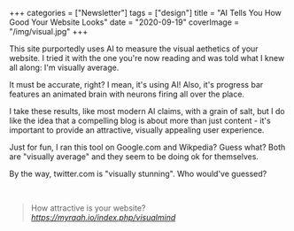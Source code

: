 +++
categories = ["Newsletter"]
tags = ["design"]
title = "AI Tells You How Good Your Website Looks"
date = "2020-09-19"
coverImage = "/img/visual.jpg"
+++

This site purportedly uses AI to measure the visual aethetics of your website. I tried it with the one you're now reading and was told what I knew all along: I'm visually average.

<!--more-->

It must be accurate, right? I mean, it's using AI! Also, it's progress bar features an animated brain with neurons firing all over the place.

I take these results, like most modern AI claims, with a grain of salt, but I do like the idea that a compelling blog is about more than just content - it's important to provide an attractive, visually appealing user experience.

Just for fun, I ran this tool on Google.com and Wikpedia? Guess what? Both are "visually average" and they seem to be doing ok for themselves.

By the way, twitter.com is "visually stunning". Who would've guessed?

<br>

<blockquote class="quoteback" darkmode="" data-title="How%20beautiful%20is%20your%20website%20%3F%20%7C%20Myraah%20Visual%20Mind%20AI%20-%20Free%20Tool%20To%20Analyse%20Visual%20Quality%20Of%20your%20Website" data-author="" cite="https://myraah.io/index.php/visualmind">
                      How attractive is your website?
                      <footer> <cite><a href="https://myraah.io/index.php/visualmind">https://myraah.io/index.php/visualmind</a></cite></footer>
                      </blockquote>
                      <script note="" src="https://cdn.jsdelivr.net/gh/Blogger-Peer-Review/quotebacks@1/quoteback.js"></script>
